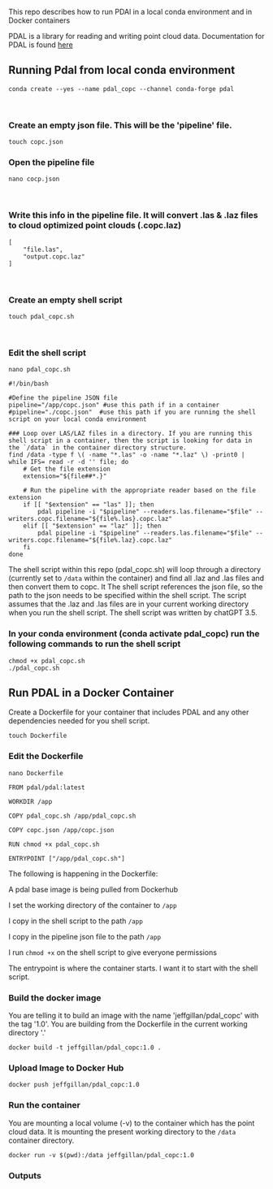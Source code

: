 This repo describes how to run PDAl in a local conda environment and in Docker containers

PDAL is a library for reading and writing point cloud data. Documentation for PDAL is found [here](https://pdal.io/en/2.5.2)


## Running Pdal from local conda environment

`conda create --yes --name pdal_copc --channel conda-forge pdal`

</br>

### Create an empty json file. This will be the 'pipeline' file.

`touch copc.json`
</br>

### Open the pipeline file

`nano cocp.json`

</br>

### Write this info in the pipeline file. It will convert .las & .laz files to cloud optimized point clouds (.copc.laz)
```
[
    "file.las",
    "output.copc.laz"
]
```
</br>

### Create an empty shell script

`touch pdal_copc.sh`

</br>

### Edit the shell script
`nano pdal_copc.sh`

```
#!/bin/bash

#Define the pipeline JSON file
pipeline="/app/copc.json" #use this path if in a container
#pipeline="./copc.json"  #use this path if you are running the shell script on your local conda environment

### Loop over LAS/LAZ files in a directory. If you are running this shell script in a container, then the script is looking for data in the `/data` in the container directory structure. 
find /data -type f \( -name "*.las" -o -name "*.laz" \) -print0 | while IFS= read -r -d '' file; do
    # Get the file extension
    extension="${file##*.}"

    # Run the pipeline with the appropriate reader based on the file extension
    if [[ "$extension" == "las" ]]; then
        pdal pipeline -i "$pipeline" --readers.las.filename="$file" --writers.copc.filename="${file%.las}.copc.laz"
    elif [[ "$extension" == "laz" ]]; then
        pdal pipeline -i "$pipeline" --readers.las.filename="$file" --writers.copc.filename="${file%.laz}.copc.laz"
    fi
done
```


The shell script within this repo (pdal_copc.sh) will loop through a directory (currently set to `/data` within the container) and find all .laz and .las files and then convert them to copc. It The shell script references the json file, so the path to the json needs to be specified within the shell script. The script assumes that the .laz and .las files are in your current working directory when you run the shell script. The shell script was written by chatGPT 3.5. 

### In your conda environment (conda activate pdal_copc) run the following commands to run the shell script
```
chmod +x pdal_copc.sh
./pdal_copc.sh
```

## Run PDAL in a Docker Container

Create a Dockerfile for your container that includes PDAL and any other dependencies needed for you shell script. 

`touch Dockerfile`

### Edit the Dockerfile

`nano Dockerfile`

```
FROM pdal/pdal:latest

WORKDIR /app

COPY pdal_copc.sh /app/pdal_copc.sh

COPY copc.json /app/copc.json

RUN chmod +x pdal_copc.sh

ENTRYPOINT ["/app/pdal_copc.sh"]
```
The following is happening in the Dockerfile:

A pdal base image is being pulled from Dockerhub

I set the working directory of the container to `/app`

I copy in the shell script to the path `/app`

I copy in the pipeline json file to the path `/app`

I run `chmod +x` on the shell script to give everyone permissions

The entrypoint is where the container starts. I want it to start with the shell script.

### Build the docker image
You are telling it to build an image with the name 'jeffgillan/pdal_copc' with the tag '1.0'. You are building from the Dockerfile in the current working directory '.'

`docker build -t jeffgillan/pdal_copc:1.0 .`

### Upload Image to Docker Hub
```
docker push jeffgillan/pdal_copc:1.0
```

### Run the container 
You are mounting a local volume (-v) to the container which has the point cloud data. It is mounting the present working directory to the `/data` container directory. 

`docker run -v $(pwd):/data jeffgillan/pdal_copc:1.0`

### Outputs

